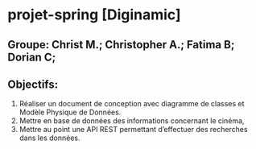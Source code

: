 # projet-spring [Diginamic]

## Groupe: Christ M.; Christopher A.; Fatima B; Dorian C;

## Objectifs:
1. Réaliser un document de conception avec diagramme de classes et Modèle Physique de 
Données.
2. Mettre en base de données des informations concernant le cinéma,
3. Mettre au point une API REST permettant d’effectuer des recherches dans les données.
